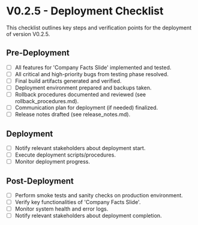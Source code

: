 # V0.2.5 - Deployment Checklist

This checklist outlines key steps and verification points for the deployment of version V0.2.5.

## Pre-Deployment
- [ ] All features for 'Company Facts Slide' implemented and tested.
- [ ] All critical and high-priority bugs from testing phase resolved.
- [ ] Final build artifacts generated and verified.
- [ ] Deployment environment prepared and backups taken.
- [ ] Rollback procedures documented and reviewed (see rollback_procedures.md).
- [ ] Communication plan for deployment (if needed) finalized.
- [ ] Release notes drafted (see release_notes.md).

## Deployment
- [ ] Notify relevant stakeholders about deployment start.
- [ ] Execute deployment scripts/procedures.
- [ ] Monitor deployment progress.

## Post-Deployment
- [ ] Perform smoke tests and sanity checks on production environment.
- [ ] Verify key functionalities of 'Company Facts Slide'.
- [ ] Monitor system health and error logs.
- [ ] Notify relevant stakeholders about deployment completion.

